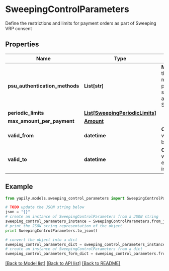 # SweepingControlParameters

Define the restrictions and limits for payment orders as part of Sweeping VRP consent

## Properties
Name | Type | Description | Notes
------------ | ------------- | ------------- | -------------
**psu_authentication_methods** | **List[str]** | __Mandatory__. Defines the authentication method(s) allowed in payment submission step. Allowed values are [SCA_REQUIRED, SCA_NOT_REQUIRED]. | 
**periodic_limits** | [**List[SweepingPeriodicLimits]**](SweepingPeriodicLimits.md) |  | 
**max_amount_per_payment** | [**Amount**](Amount.md) |  | 
**valid_from** | **datetime** | __Optional__. Start date when the consent becomes valid. | [optional] 
**valid_to** | **datetime** | __Optional__. End date when the consent expires and becomes invalid. | [optional] 

## Example

```python
from yapily.models.sweeping_control_parameters import SweepingControlParameters

# TODO update the JSON string below
json = "{}"
# create an instance of SweepingControlParameters from a JSON string
sweeping_control_parameters_instance = SweepingControlParameters.from_json(json)
# print the JSON string representation of the object
print SweepingControlParameters.to_json()

# convert the object into a dict
sweeping_control_parameters_dict = sweeping_control_parameters_instance.to_dict()
# create an instance of SweepingControlParameters from a dict
sweeping_control_parameters_form_dict = sweeping_control_parameters.from_dict(sweeping_control_parameters_dict)
```
[[Back to Model list]](../README.md#documentation-for-models) [[Back to API list]](../README.md#documentation-for-api-endpoints) [[Back to README]](../README.md)


